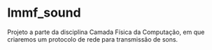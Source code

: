 # lmmf_sound
Projeto a parte da disciplina Camada Física da Computação, em que criaremos um protocolo de rede para transmissão de sons.

